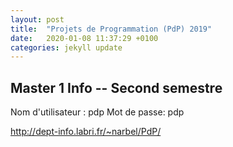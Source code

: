 ```yaml
---
layout: post
title:  "Projets de Programmation (PdP) 2019"
date:   2020-01-08 11:37:29 +0100
categories: jekyll update
---
```


## Master 1 Info -- Second semestre

Nom d'utilisateur : pdp
Mot de passe: pdp

http://dept-info.labri.fr/~narbel/PdP/


